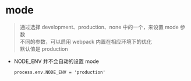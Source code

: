 # mode

> 通过选择 development、production、none 中的一个，来设置 mode 参数     
  不同的参数，可以启用 webpack 内置在相应环境下的优化    
  默认值是 production

* NODE_ENV 并不会自动的设置 mode
    ~~~
    process.env.NODE_ENV = 'production'
    ~~~
    
